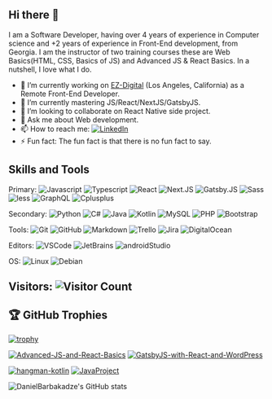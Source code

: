 ## Hi there 👋 

I am a Software Developer, having over 4 years of experience in Computer science and +2 years of experience in Front-End development, from Georgia. I am the instructor of two training courses these are Web Basics(HTML, CSS, Basics of JS) and Advanced JS & React Basics. In a nutshell, I love what I do.

- 🔭 I’m currently working on [EZ-Digital](https://ez-digital.com/) (Los Angeles, California) as a Remote Front-End Developer.
- 🌱 I’m currently mastering JS/React/NextJS/GatsbyJS.
- 👯 I’m looking to collaborate on React Native side project.
- 💬 Ask me about Web development.
- 📫 How to reach me: [![LinkedIn](https://img.shields.io/badge/LinkedIn-0077B5.svg?&style=flat-square&logo=linkedin&logoColor=white)](https://www.linkedin.com/in/daniel-barbakadze-2792631a0/)
- ⚡ Fun fact: The fun fact is that there is no fun fact to say.

## Skills and Tools
Primary:
![Javascript](https://img.shields.io/badge/JavaScript-05122A.svg?style=flat&logo=Javascript)
![Typescript](https://img.shields.io/badge/TypeScript-05122A.svg?style=flat&logo=Typescript)
![React](https://img.shields.io/badge/React-05122A.svg?style=flat&logo=React)
![Next.JS](https://img.shields.io/badge/Next.JS-05122A.svg?style=flat&logo=Next.js)
![Gatsby.JS](https://img.shields.io/badge/Gatsby.JS-05122A.svg?style=flat&logo=Gatsby)
![Sass](https://img.shields.io/badge/Sass-05122A.svg?style=flat&logo=SASS)
![less](https://img.shields.io/badge/less-05122A.svg?style=flat&logo=less)
![GraphQL](https://img.shields.io/badge/GraphQL-05122A.svg?style=flat&logo=graphql)
![Cplusplus](https://img.shields.io/badge/++-05122A.svg?style=flat&logo=c)

Secondary:
![Python](https://img.shields.io/badge/Python-05122A.svg?style=flat&logo=python)
![C#](https://img.shields.io/badge/C%20Sharp-05122A.svg?style=flat&logo=c-sharp)
![Java](https://img.shields.io/badge/Java-05122A.svg?style=flat&logo=java)
![Kotlin](https://img.shields.io/badge/Kotlin-05122A.svg?style=flat&logo=Kotlin)
![MySQL](https://img.shields.io/badge/MySQL-05122A.svg?style=flat&logo=mysql)
![PHP](https://img.shields.io/badge/PHP-05122A.svg?style=flat&logo=php)
![Bootstrap](https://img.shields.io/badge/Bootstrap-05122A.svg?style=flat&logo=bootstrap)

Tools:
![Git](https://img.shields.io/badge/Git-05122A.svg?style=flat&logo=git)
![GitHub](https://img.shields.io/badge/GitHub-05122A.svg?style=flat&logo=github)
![Markdown](https://img.shields.io/badge/Markdown-05122A.svg?style=flat&logo=markdown)
![Trello](https://img.shields.io/badge/Trello-05122A.svg?style=flat&logo=trello)
![Jira](https://img.shields.io/badge/Jira-05122A.svg?style=flat&logo=jira)
![DigitalOcean](https://img.shields.io/badge/DigitalOcean-05122A.svg?style=flat&logo=digitalocean)

Editors: 
![VSCode](https://img.shields.io/badge/VSCode-05122A.svg?style=flat&logo=visual-studio-code)
![JetBrains](https://img.shields.io/badge/JetBrains-05122A.svg?style=flat&logo=JetBrains)
![androidStudio](https://img.shields.io/badge/Android%20Studio-05122A.svg?style=flat&logo=android-studio)

OS:
![Linux](https://img.shields.io/badge/Linux-05122A.svg?style=flat&logo=linux)
![Debian](https://img.shields.io/badge/Debian-05122A.svg?style=flat&logo=debian)

## Visitors: ![Visitor Count](https://profile-counter.glitch.me/DanielBarbakadze/count.svg)

## 🏆 GitHub Trophies

[![trophy](https://github-profile-trophy.vercel.app/?username=ryo-ma&theme=onedark&no-bg=true)](https://github.com/ryo-ma/github-profile-trophy)

[![Advanced-JS-and-React-Basics](https://github-readme-stats.vercel.app/api/pin/?username=danielbarbakadze&repo=Advanced-JS-and-React-Basics&theme=react)](https://github.com/DanielBarbakadze/Advanced-JS-and-React-Basics)
[![GatsbyJS-with-React-and-WordPress](https://github-readme-stats.vercel.app/api/pin/?username=danielbarbakadze&repo=GatsbyJS-with-React-and-WordPress&theme=react)](https://github.com/DanielBarbakadze/GatsbyJS-with-React-and-WordPress)

[![hangman-kotlin](https://github-readme-stats.vercel.app/api/pin/?username=danielbarbakadze&repo=hangman-kotlin&theme=ayu-mirage)](https://github.com/DanielBarbakadze/hangman-kotlin)
[![JavaProject](https://github-readme-stats.vercel.app/api/pin/?username=Seberyak&repo=JavaProject&show_owner=true&theme=ayu-mirage)](https://github.com/Seberyak/JavaProject)

![DanielBarbakadze's GitHub stats](https://github-readme-stats.vercel.app/api?username=DanielBarbakadze&show_icons=true&theme=tokyonight)

